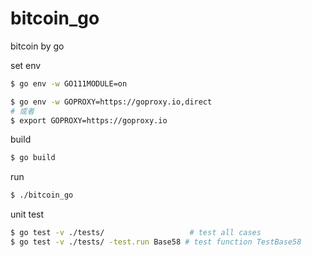 # bitcoin_go
bitcoin by go

set env
```sh
$ go env -w GO111MODULE=on

$ go env -w GOPROXY=https://goproxy.io,direct
# 或者
$ export GOPROXY=https://goproxy.io
```

build
```sh
$ go build
```

run
```sh
$ ./bitcoin_go 
```

unit test
```sh
$ go test -v ./tests/                   # test all cases
$ go test -v ./tests/ -test.run Base58 # test function TestBase58
```



